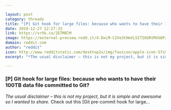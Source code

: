```yaml
---

layout: post
category: threads
title: "[P] Git hook for large files: because who wants to have their 100TB data file committed to Git?"
date: 2019-12-27 12:27:33
link: https://vrhk.co/2ETM8lM
image: https://external-preview.redd.it/4-DxLM-C2Ve3tHmVL5ITI6GRtMVG8PzzdBuCKiaabfE.jpg?width=1200&height=628.272251309&auto=webp&s=c012ec78012b2229819127d9c64f018592b1f592
domain: reddit.com
author: "reddit"
icon: http://www.redditstatic.com/desktop2x/img/favicon/apple-icon-57x57.png
excerpt: "*The usual disclaimer – this is not my project, but it is simple and awesome so I wanted to share.* Check out this [Git pre-commit hook for large..."

---
```


### [P] Git hook for large files: because who wants to have their 100TB data file committed to Git?

*The usual disclaimer – this is not my project, but it is simple and awesome so I wanted to share.* Check out this [Git pre-commit hook for large...